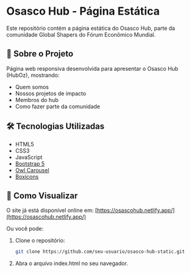 # Osasco Hub - Página Estática

Este repositório contém a página estática do Osasco Hub, parte da comunidade Global Shapers do Fórum Econômico Mundial.

## 📌 Sobre o Projeto

Página web responsiva desenvolvida para apresentar o Osasco Hub (HubOz), mostrando:
- Quem somos
- Nossos projetos de impacto
- Membros do hub
- Como fazer parte da comunidade

## 🛠 Tecnologias Utilizadas

- HTML5
- CSS3
- JavaScript
- [Bootstrap 5](https://getbootstrap.com/)
- [Owl Carousel](https://owlcarousel2.github.io/OwlCarousel2/)
- [Boxicons](https://boxicons.com/)

## 🚀 Como Visualizar

O site já está disponível online em: [https://osascohub.netlify.app/](https://osascohub.netlify.app/)

Ou você pode:
1. Clone o repositório:
   ```bash
   git clone https://github.com/seu-usuario/osasco-hub-static.git
2. Abra o arquivo index.html no seu navegador.
